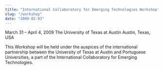 ```yaml
---
title: "International Collaboratory for Emerging Technologies Workshop"
slug: "/workshop"
date: "2009-02-03"
---
```

March 31 – April 4, 2009
The University of Texas at Austin
Austin, Texas, USA

This Workshop will be held under the auspices of the international partnership between the University of Texas at Austin and Portuguese Universities, a part of the International Collaboratory for Emerging Technologies.